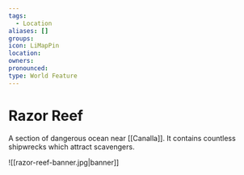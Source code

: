 ```yaml
---
tags:
  - Location
aliases: []
groups: 
icon: LiMapPin
location: 
owners: 
pronounced: 
type: World Feature
---
```


# Razor Reef

A section of dangerous ocean near [[Canalla]]. It contains countless shipwrecks which attract scavengers.

![[razor-reef-banner.jpg|banner]]
